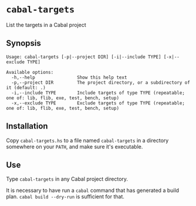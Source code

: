 # `cabal-targets` #

List the targets in a Cabal project

## Synopsis ##

```
Usage: cabal-targets [-p|--project DIR] [-i|--include TYPE] [-x|--exclude TYPE]

Available options:
  -h,--help                Show this help text
  -p,--project DIR         The project directory, or a subdirectory of it (default: .)
  -i,--include TYPE        Include targets of type TYPE (repeatable; one of: lib, flib, exe, test, bench, setup)
  -x,--exclude TYPE        Exclude targets of type TYPE (repeatable; one of: lib, flib, exe, test, bench, setup)
```

## Installation ##

Copy `cabal-targets.hs` to a file named `cabal-targets` in a directory somewhere on your `PATH`, and make sure it's executable.

## Use ##

Type `cabal-targets` in any Cabal project directory.

It is necessary to have run a `cabal` command that has generated a build plan. `cabal build --dry-run` is sufficient for that.
